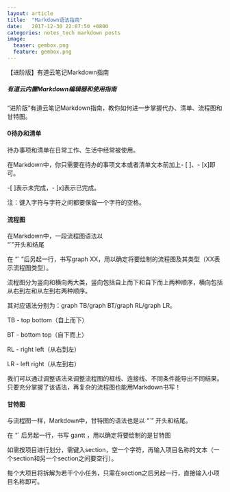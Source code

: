 ```yaml
---
layout: article
title:  "Markdown语法指南"
date:   2017-12-30 22:07:50 +0800
categories: notes_tech markdown posts 
image:
  teaser: gembox.png
  feature: gembox.png
---
```

【进阶版】有道云笔记Markdown指南
##### 有道云内置Markdown编辑器和使用指南
“进阶版”有道云笔记Markdown指南，教你如何进一步掌握代办、清单、流程图和甘特图。
####  0待办和清单
待办事项和清单在日常工作、生活中经常被使用。

在Markdown中，你只需要在待办的事项文本或者清单文本前加上- [ ]、- [x]即可。

-[ ]表示未完成，- [x]表示已完成。

注：键入字符与字符之间都要保留一个字符的空格。
#### 流程图
在Markdown中，一段流程图语法以  
“`”开头和结尾

在 “` ”后另起一行，书写graph XX，用以确定将要绘制的流程图及其类型（XX表示流程图类型）。

流程图分为竖向和横向两大类，竖向包括自上而下和自下而上两种顺序，横向包括从右到左和从左到右两种顺序。

其对应语法分别为：graph TB/graph BT/graph RL/graph LR。

TB - top bottom（自上而下） 

BT - bottom top（自下而上）

RL - right left（从右到左）

LR - left right（从左到右）
  
  我们可以通过调整语法来调整流程图的框线、连接线、不同条件能导出不同结果。
  只要充分掌握了该语法，再复杂的流程图也能用Markdown书写！

#### 甘特图
与流程图一样，Markdown中，甘特图的语法也是以 “`” 开头和结尾。

在 “` 后另起一行，书写 gantt ，用以确定将要绘制的是甘特图

如需按项目进行划分，需键入section，空一个字符，再输入项目名称的文本（一个section和另一个section之间要空行）。

每个大项目将拆解为若干个小任务，只需在section之后另起一行，直接输入小项目名称即可。
